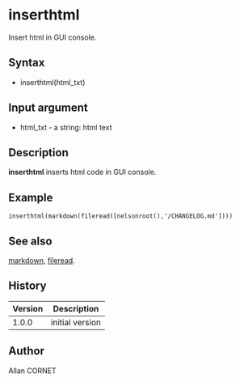 

# inserthtml

Insert html in GUI console.

## Syntax

- inserthtml(html_txt)

## Input argument

 - html_txt - a string: html text

## Description


  <p><b>inserthtml</b> inserts html code in GUI console.</p>


## Example

```Nelson
inserthtml(markdown(fileread([nelsonroot(),'/CHANGELOG.md'])))
```

## See also

[markdown](../help_tools/markdown.md), [fileread](../stream_manager/fileread.md).
## History

|Version|Description|
|------|------|
|1.0.0|initial version|


## Author

Allan CORNET



